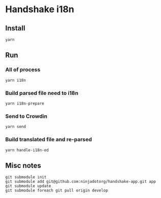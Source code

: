 # Handshake i18n

## Install

```
yarn
```

## Run

### All of process

```
yarn i18n
```

### Build parsed file need to i18n

```
yarn i18n-prepare
```

### Send to Crowdin

```
yarn send
```

### Build translated file and re-parsed

```
yarn handle-i18n-ed
```

## Misc notes

```
git submodule init
git submodule add git@github.com:ninjadotorg/handshake-app.git app
git submodule update
git submodule foreach git pull origin develop
```
